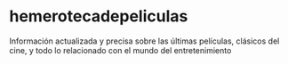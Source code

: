 # hemerotecadepeliculas
Información actualizada y precisa sobre las últimas películas, clásicos del cine, y todo lo relacionado con el mundo del entretenimiento
